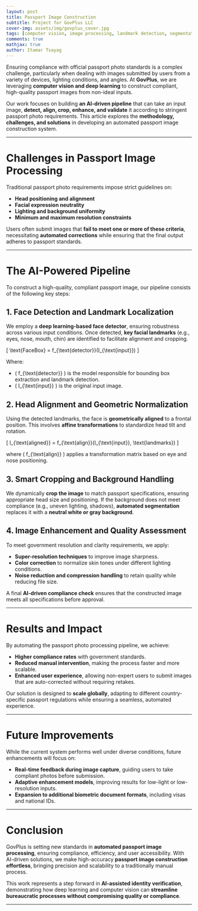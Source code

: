 ```yaml
---
layout: post
title: Passport Image Construction
subtitle: Project for GovPlus LLC
cover-img: assets/img/govplus_cover.jpg
tags: [computer vision, image processing, landmark detection, segmentation, compliance automation]
comments: true
mathjax: true
author: Itamar Tsayag
---  
```


Ensuring compliance with official passport photo standards is a complex challenge, particularly when dealing with images submitted by users from a variety of devices, lighting conditions, and angles. At **GovPlus**, we are leveraging **computer vision and deep learning** to construct compliant, high-quality passport images from non-ideal inputs.  

Our work focuses on building **an AI-driven pipeline** that can take an input image, **detect, align, crop, enhance, and validate** it according to stringent passport photo requirements. This article explores the **methodology, challenges, and solutions** in developing an automated passport image construction system.  

---

# Challenges in Passport Image Processing  

Traditional passport photo requirements impose strict guidelines on:  

- **Head positioning and alignment**  
- **Facial expression neutrality**  
- **Lighting and background uniformity**  
- **Minimum and maximum resolution constraints**  

Users often submit images that **fail to meet one or more of these criteria**, necessitating **automated corrections** while ensuring that the final output adheres to passport standards.  

---

# The AI-Powered Pipeline  

To construct a high-quality, compliant passport image, our pipeline consists of the following key steps:  

## 1. Face Detection and Landmark Localization  

We employ a **deep learning-based face detector**, ensuring robustness across various input conditions. Once detected, **key facial landmarks** (e.g., eyes, nose, mouth, chin) are identified to facilitate alignment and cropping.  

\[
\text{FaceBox} = f_{\text{detector}}(I_{\text{input}})
\]

Where:  
- \( f_{\text{detector}} \) is the model responsible for bounding box extraction and landmark detection.  
- \( I_{\text{input}} \) is the original input image.  

## 2. Head Alignment and Geometric Normalization  

Using the detected landmarks, the face is **geometrically aligned** to a frontal position. This involves **affine transformations** to standardize head tilt and rotation.  

\[
I_{\text{aligned}} = f_{\text{align}}(I_{\text{input}}, \text{landmarks})
\]

where \( f_{\text{align}} \) applies a transformation matrix based on eye and nose positioning.  

## 3. Smart Cropping and Background Handling  

We dynamically **crop the image** to match passport specifications, ensuring appropriate head size and positioning. If the background does not meet compliance (e.g., uneven lighting, shadows), **automated segmentation** replaces it with a **neutral white or gray background**.  

## 4. Image Enhancement and Quality Assessment  

To meet government resolution and clarity requirements, we apply:  

- **Super-resolution techniques** to improve image sharpness.  
- **Color correction** to normalize skin tones under different lighting conditions.  
- **Noise reduction and compression handling** to retain quality while reducing file size.  

A final **AI-driven compliance check** ensures that the constructed image meets all specifications before approval.  

---

# Results and Impact  

By automating the passport photo processing pipeline, we achieve:  

- **Higher compliance rates** with government standards.  
- **Reduced manual intervention**, making the process faster and more scalable.  
- **Enhanced user experience**, allowing non-expert users to submit images that are auto-corrected without requiring retakes.  

Our solution is designed to **scale globally**, adapting to different country-specific passport regulations while ensuring a seamless, automated experience.  

---

# Future Improvements  

While the current system performs well under diverse conditions, future enhancements will focus on:  

- **Real-time feedback during image capture**, guiding users to take compliant photos before submission.  
- **Adaptive enhancement models**, improving results for low-light or low-resolution inputs.  
- **Expansion to additional biometric document formats**, including visas and national IDs.  

---

# Conclusion  

GovPlus is setting new standards in **automated passport image processing**, ensuring compliance, efficiency, and user accessibility. With AI-driven solutions, we make high-accuracy **passport image construction effortless**, bringing precision and scalability to a traditionally manual process.  

This work represents a step forward in **AI-assisted identity verification**, demonstrating how deep learning and computer vision can **streamline bureaucratic processes without compromising quality or compliance**.

---